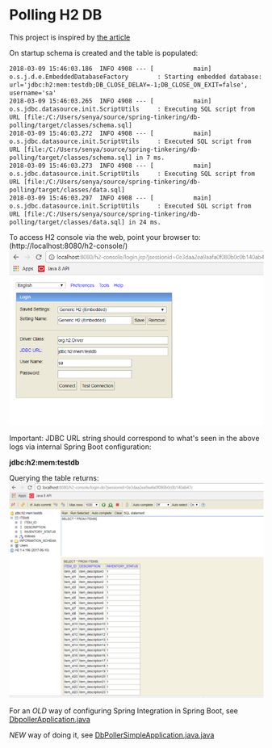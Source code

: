 # Polling H2 DB

This project is inspired by [the article](https://examples.javacodegeeks.com/enterprise-java/spring/integration/spring-integration-database-polling-example/)

On startup schema is created and the table is populated:
```
2018-03-09 15:46:03.186  INFO 4908 --- [           main] o.s.j.d.e.EmbeddedDatabaseFactory        : Starting embedded database: url='jdbc:h2:mem:testdb;DB_CLOSE_DELAY=-1;DB_CLOSE_ON_EXIT=false', username='sa'
2018-03-09 15:46:03.265  INFO 4908 --- [           main] o.s.jdbc.datasource.init.ScriptUtils     : Executing SQL script from URL [file:/C:/Users/senya/source/spring-tinkering/db-polling/target/classes/schema.sql]
2018-03-09 15:46:03.272  INFO 4908 --- [           main] o.s.jdbc.datasource.init.ScriptUtils     : Executed SQL script from URL [file:/C:/Users/senya/source/spring-tinkering/db-polling/target/classes/schema.sql] in 7 ms.
2018-03-09 15:46:03.273  INFO 4908 --- [           main] o.s.jdbc.datasource.init.ScriptUtils     : Executing SQL script from URL [file:/C:/Users/senya/source/spring-tinkering/db-polling/target/classes/data.sql]
2018-03-09 15:46:03.297  INFO 4908 --- [           main] o.s.jdbc.datasource.init.ScriptUtils     : Executed SQL script from URL [file:/C:/Users/senya/source/spring-tinkering/db-polling/target/classes/data.sql] in 24 ms.
```
To access H2 console via the web, point your browser to: (http://localhost:8080/h2-console/)
![](https://github.com/excelsiorsoft/spring-tinkering/blob/master/db-polling/h2-console.PNG)

Important: JDBC URL string should correspond to what's seen in the above logs via internal Spring Boot configuration: 

**jdbc:h2:mem:testdb**

Querying the table returns: 
![](https://github.com/excelsiorsoft/spring-tinkering/blob/master/db-polling/query.PNG)

For an *OLD* way of configuring Spring Integration in Spring Boot, see [DbpollerApplication.java](https://github.com/excelsiorsoft/spring-tinkering/blob/master/db-polling/src/main/java/com/example/DbpollerApplication.java)

*NEW* way of doing it, see  [DbPollerSimpleApplication.java.java](https://github.com/excelsiorsoft/spring-tinkering/blob/master/db-polling/src/main/java/com/example/DbPollerSimpleApplication.java)


